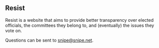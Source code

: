## Resist

Resist is a website that aims to provide better transparency over elected officials, the committees they belong to, and (eventually) the issues they vote on. 

Questions can be sent to snipe@snipe.net.
